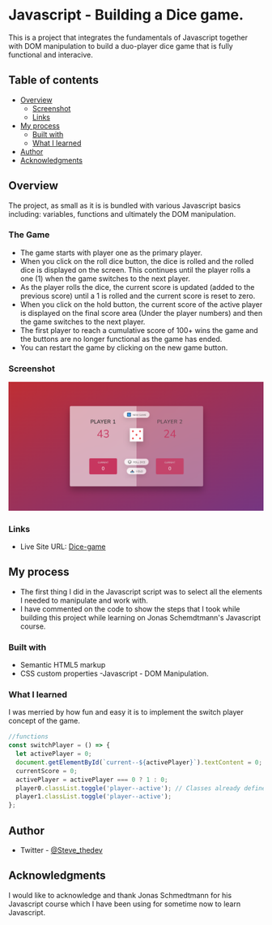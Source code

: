# Javascript - Building a Dice game.

This is a project that integrates the fundamentals of Javascript together with DOM manipulation to build a duo-player dice game that is fully functional and interacive.

## Table of contents

- [Overview](#overview)
  - [Screenshot](#screenshot)
  - [Links](#links)
- [My process](#my-process)
  - [Built with](#built-with)
  - [What I learned](#what-i-learned)
- [Author](#author)
- [Acknowledgments](#acknowledgments)

## Overview

The project, as small as it is is bundled with various Javascript basics including: variables, functions and ultimately the DOM manipulation.

### The Game

- The game starts with player one as the primary player.
- When you click on the roll dice button, the dice is rolled and the rolled dice is displayed on the screen. This continues until the player rolls a one (1) when the game switches to the next player.
- As the player rolls the dice, the current score is updated (added to the previous score) until a 1 is rolled and the current score is reset to zero.
- When you click on the hold button, the current score of the active player is displayed on the final score area (Under the player numbers) and then the game switches to the next player.
- The first player to reach a cumulative score of 100+ wins the game and the buttons are no longer functional as the game has ended.
- You can restart the game by clicking on the new game button.

### Screenshot

![Game Screenshot](./screenshot.png)

### Links

- Live Site URL: [Dice-game](https://dice-game-stegeek.vercel.app/)

## My process

- The first thing I did in the Javascript script was to select all the elements I needed to manipulate and work with.
- I have commented on the code to show the steps that I took while building this project while learning on Jonas Schemdtmann's Javascript course.

### Built with

- Semantic HTML5 markup
- CSS custom properties
  -Javascript - DOM Manipulation.

### What I learned

I was merried by how fun and easy it is to implement the switch player concept of the game.

```js
//functions
const switchPlayer = () => {
  let activePlayer = 0;
  document.getElementById(`current--${activePlayer}`).textContent = 0;
  currentScore = 0;
  activePlayer = activePlayer === 0 ? 1 : 0;
  player0.classList.toggle('player--active'); // Classes already defined in the CSS file.
  player1.classList.toggle('player--active');
};
```

## Author

- Twitter - [@Steve_thedev](https://twitter.com/Steve_thedev)

## Acknowledgments

I would like to acknowledge and thank Jonas Schmedtmann for his Javascript course which I have been using for sometime now to learn Javascript.
